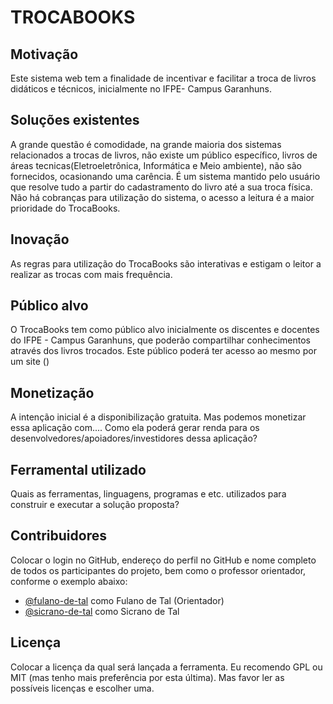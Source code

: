 # TROCABOOKS

## Motivação

Este sistema web tem a finalidade de incentivar e facilitar a troca de livros didáticos e técnicos, inicialmente no IFPE- Campus Garanhuns. 

## Soluções existentes

A grande questão é comodidade, na grande maioria dos sistemas relacionados a trocas de livros, não existe um público específico, livros de áreas tecnicas(Eletroeletrônica, Informática e Meio ambiente), não são fornecidos, ocasionando uma carência. É um sistema mantido pelo usuário que resolve tudo a partir do cadastramento do livro até a sua troca física. Não há cobranças para utilização do sistema, o acesso a leitura é a maior prioridade do TrocaBooks. 

## Inovação

As regras para utilização do TrocaBooks são interativas e estigam o leitor a realizar as trocas com mais frequência. 

## Público alvo

O TrocaBooks tem como público alvo inicialmente os discentes e docentes do IFPE - Campus Garanhuns, que poderão compartilhar conhecimentos através dos livros trocados. Este público poderá ter acesso ao mesmo por um site ()

## Monetização

A intenção inicial é a disponibilização gratuita. Mas podemos monetizar essa aplicação com.... Como ela poderá gerar
renda para os desenvolvedores/apoiadores/investidores dessa aplicação?

## Ferramental utilizado

Quais as ferramentas, linguagens, programas e etc. utilizados para construir e
executar a solução proposta?

## Contribuidores

Colocar o login no GitHub, endereço do perfil no GitHub e nome completo de todos
os participantes do projeto, bem como o professor orientador, conforme o exemplo
abaixo:
- [@fulano-de-tal](https://github.com/fulano-de-tal) como Fulano de Tal (Orientador)
- [@sicrano-de-tal](https://github.com/sicrano-de-tal) como Sicrano de Tal

## Licença

Colocar a licença da qual será lançada a ferramenta. Eu recomendo GPL ou MIT
(mas tenho mais preferência por esta última). Mas favor ler as possíveis
licenças e escolher uma.
